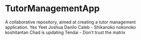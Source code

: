 # TutorManagementApp
A collaborative repository, aimed at creating a tutor management application.
Yes
Yeet
Joshua
Danilo
Caleb - Shikanoko nokonoko koshitantan
Chad is updating
Tendai - Don't trust the matrix